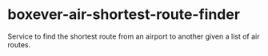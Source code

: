# boxever-air-shortest-route-finder
Service to find the shortest route from an airport to another given a list of air routes.
